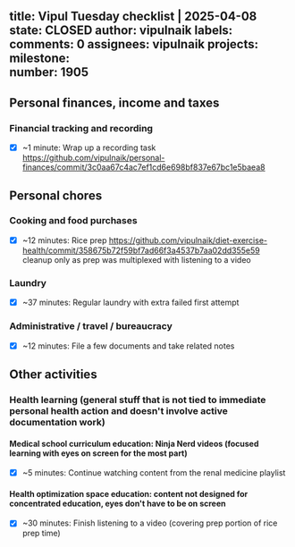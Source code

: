 title:	Vipul Tuesday checklist | 2025-04-08
state:	CLOSED
author:	vipulnaik
labels:	
comments:	0
assignees:	vipulnaik
projects:	
milestone:	
number:	1905
--
## Personal finances, income and taxes

### Financial tracking and recording

- [x] ~1 minute: Wrap up a recording task https://github.com/vipulnaik/personal-finances/commit/3c0aa67c4ac7ef1cd6e698bf837e67bc1e5baea8

## Personal chores

### Cooking and food purchases

- [x] ~12 minutes: Rice prep https://github.com/vipulnaik/diet-exercise-health/commit/358675b72f59bf7ad66f3a4537b7aa02dd355e59 cleanup only as prep was multiplexed with listening to a video

### Laundry

- [x] ~37 minutes: Regular laundry with extra failed first attempt

### Administrative / travel / bureaucracy

- [x] ~12 minutes: File a few documents and take related notes

## Other activities

### Health learning (general stuff that is not tied to immediate personal health action and doesn't involve active documentation work)

#### Medical school curriculum education: Ninja Nerd videos (focused learning with eyes on screen for the most part)

- [x] ~5 minutes: Continue watching content from the renal medicine  playlist

#### Health optimization space education: content not designed for concentrated education, eyes don't have to be on screen

- [x] ~30 minutes: Finish listening to a video (covering prep portion of rice prep time)
